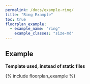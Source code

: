 ```yaml
---
permalink: /docs/example-ring/
title: "Ring Example"
toc: true
floorplan_example:
  - example_name: "ring"
    example_classes: "size-md"
---
```


## Example

**Template used, instead of static files**

{% include floorplan_example %}
